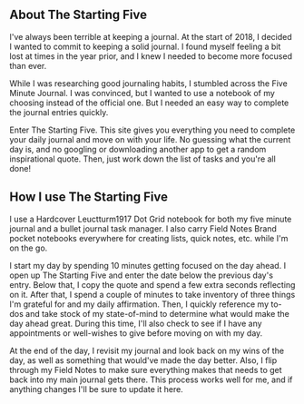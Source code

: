 ## About The Starting Five
I've always been terrible at keeping a journal. At the start of 2018, I decided I wanted to commit to keeping a solid journal. I found myself feeling a bit lost at times in the year prior, and I knew I needed to become more focused than ever.

While I was researching good journaling habits, I stumbled across the Five Minute Journal. I was convinced, but I wanted to use a notebook of my choosing instead of the official one. But I needed an easy way to complete the journal entries quickly.

Enter The Starting Five. This site gives you everything you need to complete your daily journal and move on with your life. No guessing what the current day is, and no googling or downloading another app to get a random inspirational quote. Then, just work down the list of tasks and you're all done!

## How I use The Starting Five
I use a Hardcover Leuctturm1917 Dot Grid notebook for both my five minute journal and a bullet journal task manager. I also carry Field Notes Brand pocket notebooks everywhere for creating lists, quick notes, etc. while I'm on the go.

I start my day by spending 10 minutes getting focused on the day ahead. I open up The Starting Five and enter the date below the previous day's entry. Below that, I copy the quote and spend a few extra seconds reflecting on it. After that, I spend a couple of minutes to take inventory of three things I'm grateful for and my daily affirmation. Then, I quickly reference my to-dos and take stock of my state-of-mind to determine what would make the day ahead great. During this time, I'll also check to see if I have any appointments or well-wishes to give before moving on with my day.

At the end of the day, I revisit my journal and look back on my wins of the day, as well as something that would've made the day better. Also, I flip through my Field Notes to make sure everything makes that needs to get back into my main journal gets there. This process works well for me, and if anything changes I'll be sure to update it here.
